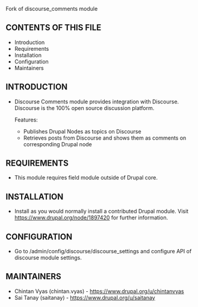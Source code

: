 Fork of discourse_comments module

CONTENTS OF THIS FILE
---------------------

* Introduction
* Requirements
* Installation
* Configuration
* Maintainers

INTRODUCTION
------------

* Discourse Comments module provides integration with Discourse.
  Discourse is the 100% open source discussion platform.

  Features:
    * Publishes Drupal Nodes as topics on Discourse
    * Retrieves posts from Discourse and shows them as comments on
      corresponding Drupal node


REQUIREMENTS
------------

* This module requires field module outside of Drupal core.


INSTALLATION
------------

* Install as you would normally install a contributed Drupal module. Visit
  https://www.drupal.org/node/1897420 for further information.


CONFIGURATION
-------------

* Go to /admin/config/discourse/discourse_settings and
  configure API of discourse module settings.


MAINTAINERS
-----------

* Chintan Vyas (chintan.vyas) - https://www.drupal.org/u/chintanvyas
* Sai Tanay (saitanay) - https://www.drupal.org/u/saitanay

